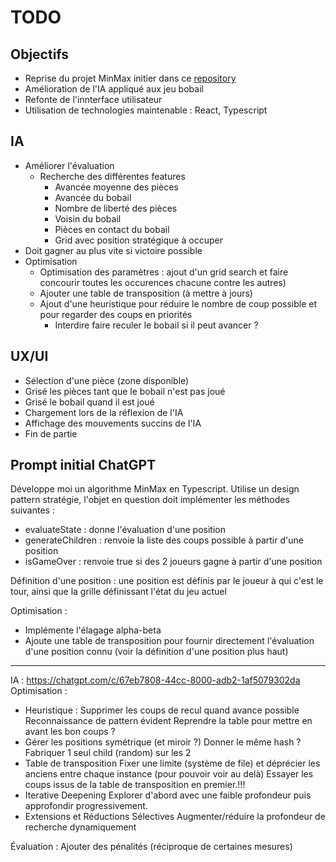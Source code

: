 # TODO

## Objectifs
- Reprise du projet MinMax initier dans ce [repository](https://github.com/4lexDel/MinMax-Algorithms)
- Amélioration de l'IA appliqué aux jeu bobail
- Refonte de l'innterface utilisateur
- Utilisation de technologies maintenable : React, Typescript

## IA
- Améliorer l'évaluation
	* Recherche des différentes features
		+ Avancée moyenne des pièces
		+ Avancée du bobail
		+ Nombre de liberté des pièces
		+ Voisin du bobail
		+ Pièces en contact du bobail
		+ Grid avec position stratégique à occuper
- Doit gagner au plus vite si victoire possible
- Optimisation
	* Optimisation des paramètres : ajout d'un grid search et faire concourir toutes les occurences chacune contre les autres)
	* Ajouter une table de transposition (à mettre à jours)
	* Ajout d'une heuristique pour réduire le nombre de coup possible et pour regarder des coups en priorités
		+ Interdire faire reculer le bobail si il peut avancer ?
## UX/UI
- Sélection d'une pièce (zone disponible)
- Grisé les pièces tant que le bobail n'est pas joué
- Grisé le bobail quand il est joué
- Chargement lors de la réflexion de l'IA
- Affichage des mouvements succins de l'IA
- Fin de partie

## Prompt initial ChatGPT
Développe moi un algorithme MinMax en Typescript.
Utilise un design pattern stratégie, l'objet en question doit implémenter les méthodes suivantes :
- evaluateState : donne l'évaluation d'une position
- generateChildren : renvoie la liste des coups possible à partir d'une position
- isGameOver : renvoie true si des 2 joueurs gagne à partir d'une position

Définition d'une position : une position est définis par le joueur à qui c'est le tour, ainsi que la grille définissant l'état du jeu actuel

Optimisation :
- Implémente l'élagage alpha-beta
- Ajoute une table de transposition pour fournir directement l'évaluation d'une position connu (voir la définition d'une position plus haut) 

----------------------------------------------------------------------------------------------------------------------------

IA :
https://chatgpt.com/c/67eb7808-44cc-8000-adb2-1af5079302da
Optimisation :
- Heuristique : 
    Supprimer les coups de recul quand avance possible 
    Reconnaissance de pattern évident 
    Reprendre la table pour mettre en avant les bon coups ? 
- Gérer les positions symétrique (et miroir ?) 
    Donner le même hash ? 
    Fabriquer 1 seul child (random) sur les 2
- Table de transposition
    Fixer une limite (système de file) et déprécier les anciens entre chaque instance (pour pouvoir voir au delà) 
    Essayer les coups issus de la table de transposition en premier.!!! 
- Iterative Deepening 
    Explorer d'abord avec une faible profondeur puis approfondir progressivement.
- Extensions et Réductions Sélectives
    Augmenter/réduire la profondeur de recherche dynamiquement 

Évaluation :
    Ajouter des pénalités (réciproque de certaines mesures) 